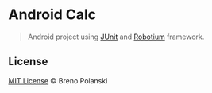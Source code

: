 # Android Calc

> Android project using [JUnit](https://junit.org/junit5/) and [Robotium](https://github.com/RobotiumTech/robotium) framework.

## License

[MIT License](http://brenopolanski.mit-license.org/) © Breno Polanski
